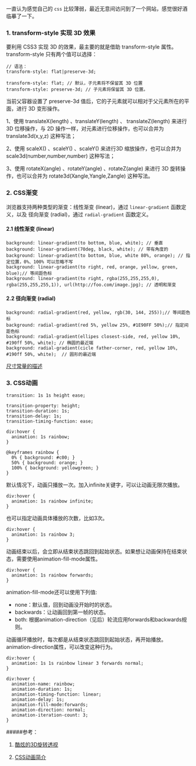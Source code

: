 一直认为感觉自己的 `css` 比较薄弱，最近无意间访问到了一个网站，感觉很好酒临摹了一下。

### 1. transform-style 实现 3D 效果

要利用 CSS3 实现 3D 的效果，最主要的就是借助 transform-style 属性。transform-style 只有两个值可以选择：

```
// 语法：
transform-style: flat|preserve-3d;

transform-style: flat; // 默认，子元素将不保留其 3D 位置
transform-style: preserve-3d; // 子元素将保留其 3D 位置。

```
当前父容器设置了 preserve-3d 值后，它的子元素就可以相对于父元素所在的平面，进行 3D 变形操作。

1、使用 translateX(length) 、translateY(length) 、 translateZ(length) 来进行 3D 位移操作，与 2D 操作一样，对元素进行位移操作，也可以合并为 translate3d(x,y,z) 这种写法；

2、使用 scaleX() 、scaleY() 、scaleY() 来进行3D 缩放操作，也可以合并为 scale3d(number,number,number) 这种写法；

3、使用 rotateX(angle) 、rotateY(angle) 、rotateZ(angle) 来进行 3D 旋转操作，也可以合并为 rotate3d(Xangle,Yangle,Zangle) 这种写法。

### 2. CSS渐变

浏览器支持两种类型的渐变：线性渐变 (linear)，通过 `linear-gradient` 函数定义，以及 径向渐变 (radial)，通过 `radial-gradient` 函数定义。

#### 2.1 线性渐变 (linear)

```
background: linear-gradient(to bottom, blue, white); // 垂直
background: linear-gradient(70deg, black, white); // 带有角度的
background: linear-gradient(to bottom, blue, white 80%, orange); // 指定位置，0%、100% 可以忽略不写
background: linear-gradient(to right, red, orange, yellow, green, blue);// 等间距色标
background: linear-gradient(to right, rgba(255,255,255,0), rgba(255,255,255,1)), url(http://foo.com/image.jpg); // 透明和渐变

```

#### 2.2 径向渐变 (radial)

```
background: radial-gradient(red, yellow, rgb(30, 144, 255));// 等间距色标
background: radial-gradient(red 5%, yellow 25%, #1E90FF 50%);// 指定间距色标
background: radial-gradient(ellipes closest-side, red, yellow 10%, #190ff 50%, white); // 椭圆的最近端
background: radial-gradient(cicle father-corner, red, yellow 10%, #190ff 50%, white);  // 圆形的最近端
```
[尺寸常量的描述](https://developer.mozilla.org/en-US/docs/Web/CSS/radial-gradient#Size_constants)

### 3. CSS动画

```
transition: 1s 1s height ease;

transition-property: height;
transition-duration: 1s;
transition-delay: 1s;
transition-timing-function: ease;

```

```
div:hover {
  animation: 1s rainbow;
}

@keyframes rainbow {
  0% { background: #c00; }
  50% { background: orange; }
  100% { background: yellowgreen; }
}
```
默认情况下，动画只播放一次。加入infinite关键字，可以让动画无限次播放。

```
div:hover {
  animation: 1s rainbow infinite;
}

```
也可以指定动画具体播放的次数，比如3次。

```
div:hover {
  animation: 1s rainbow 3;
}

```
动画结束以后，会立即从结束状态跳回到起始状态。如果想让动画保持在结束状态，需要使用animation-fill-mode属性。

```
div:hover {
  animation: 1s rainbow forwards;
}
```
animation-fill-mode还可以使用下列值:

* none：默认值，回到动画没开始时的状态。
* backwards：让动画回到第一帧的状态。
* both: 根据animation-direction（见后）轮流应用forwards和backwards规则。

动画循环播放时，每次都是从结束状态跳回到起始状态，再开始播放。animation-direction属性，可以改变这种行为。


```
div:hover {
  animation: 1s 1s rainbow linear 3 forwards normal;
}
```
```
div:hover {
  animation-name: rainbow;
  animation-duration: 1s;
  animation-timing-function: linear;
  animation-delay: 1s;
  animation-fill-mode:forwards;
  animation-direction: normal;
  animation-iteration-count: 3;
}
```
#####参考：

1. [酷炫的3D旋转透视](http://www.cnblogs.com/coco1s/p/5414153.html)

2. [CSS动画简介](http://www.ruanyifeng.com/blog/2014/02/css_transition_and_animation.html)
